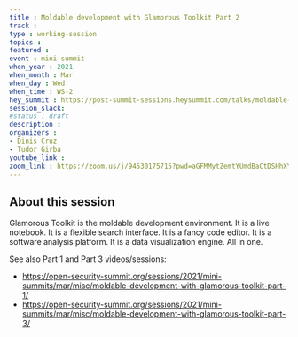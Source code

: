 ```yaml
---
title : Moldable development with Glamorous Toolkit Part 2
track : 
type : working-session
topics :
featured :
event : mini-summit
when_year : 2021
when_month : Mar
when_day : Wed
when_time : WS-2
hey_summit : https://post-summit-sessions.heysummit.com/talks/moldable-development-with-glamorous-toolkit-part-2/
session_slack:
#status : draft
description :
organizers :
- Dinis Cruz
- Tudor Girba
youtube_link :
zoom_link : https://zoom.us/j/94530175715?pwd=aGFMMytZemtYUmdBaCtDSHhXY0o5UT09
---
```


## About this session
Glamorous Toolkit is the moldable development environment. It is a live notebook. It is a flexible search interface. It is a fancy code editor. It is a software analysis platform. It is a data visualization engine. All in one.

See also Part 1 and Part 3 videos/sessions:
- https://open-security-summit.org/sessions/2021/mini-summits/mar/misc/moldable-development-with-glamorous-toolkit-part-1/
- https://open-security-summit.org/sessions/2021/mini-summits/mar/misc/moldable-development-with-glamorous-toolkit-part-3/
